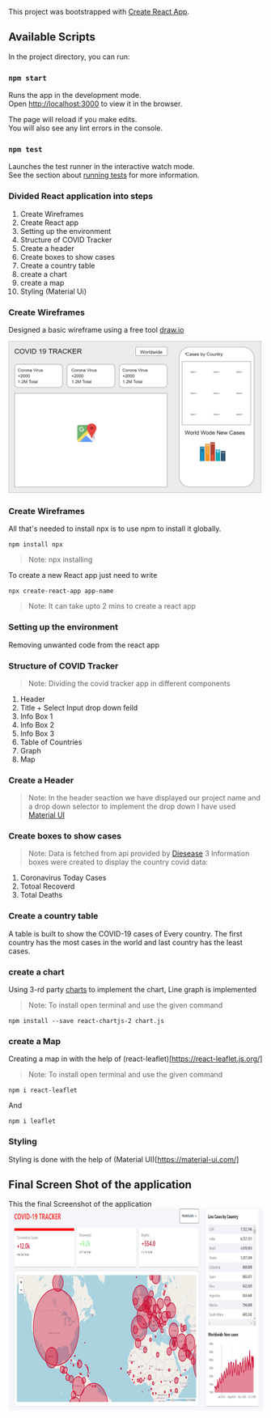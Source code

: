 This project was bootstrapped with [Create React App](https://github.com/facebook/create-react-app).

## Available Scripts

In the project directory, you can run:

### `npm start`

Runs the app in the development mode.<br />
Open [http://localhost:3000](http://localhost:3000) to view it in the browser.

The page will reload if you make edits.<br />
You will also see any lint errors in the console.

### `npm test`

Launches the test runner in the interactive watch mode.<br />
See the section about [running tests](https://facebook.github.io/create-react-app/docs/running-tests) for more information.

### Divided React application into steps

1. Create Wireframes
2. Create React app
3. Setting up the environment
4. Structure of COVID Tracker
5. Create a header
6. Create boxes to show cases
7. Create a country table
8. create a chart
9. create a map
10. Styling (Material Ui)

### Create Wireframes

Designed a basic wireframe using a free tool [draw.io](https://app.diagrams.net/)

<img src="https://github.com/Tushar9721/covid-19-tracker/blob/master/images/Wireframe.png" height="300px" width="500px" />

### Create Wireframes

All that's needed to install npx is to use npm to install it globally.

```
npm install npx
```

> Note: npx installing

To create a new React app just need to write

```
npx create-react-app app-name
```

> Note: It can take upto 2 mins to create a react app

### Setting up the environment

Removing unwanted code from the react app

### Structure of COVID Tracker

> Note: Dividing the covid tracker app in different components

1. Header
2. Title + Select Input drop down feild
3. Info Box 1
4. Info Box 2
5. Info Box 3
6. Table of Countries
7. Graph
8. Map

### Create a Header

> Note: In the header seaction we have displayed our project name and a drop down selector to implement the drop down I have used [Material UI](https://material-ui.com/)

### Create boxes to show cases

> Note: Data is fetched from api provided by [Diesease](https://disease.sh/docs/)
> 3 Information boxes were created to display the country covid data:

1. Coronavirus Today Cases
2. Totoal Recoverd
3. Total Deaths

### Create a country table

A table is built to show the COVID-19 cases of Every country. The first country has the most cases in the world and last country has the least cases.

### create a chart

Using 3-rd party [charts](https://github.com/jerairrest/react-chartjs-2) to implement the chart, Line graph is implemented

>Note: To install open terminal and use the given command
```
npm install --save react-chartjs-2 chart.js
```

### create a Map

Creating a map in with the help of (react-leaflet)[https://react-leaflet.js.org/]

>Note: To install open terminal and use the given command
```
npm i react-leaflet
```
And 

```
npm i leaflet
```

### Styling

Styling is done with the help of (Material UI)[https://material-ui.com/]

## Final Screen Shot of the application

This the final Screenshot of the application
<img src="https://github.com/Tushar9721/covid-19-tracker/blob/master/images/final.PNG" align="left" height="400px" width="700px" />
